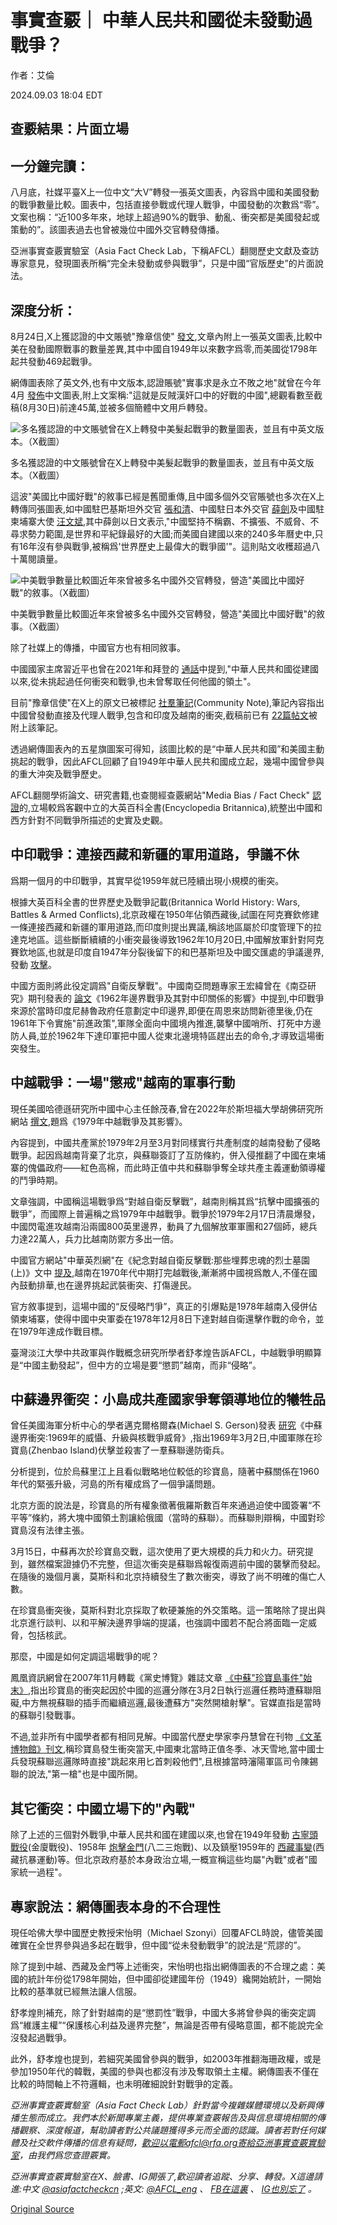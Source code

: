 # 事實查覈｜ 中華人民共和國從未發動過戰爭？

作者：艾倫

2024.09.03 18:04 EDT

## 查覈結果：片面立場

## 一分鐘完讀：

八月底，社媒平臺X上一位中文“大V”轉發一張英文圖表，內容爲中國和美國發動的戰爭數量比較。圖表中，包括直接參戰或代理人戰爭，中國發動的次數爲“零”。文案也稱：“近100多年來，地球上超過90%的戰爭、動亂、衝突都是美國發起或策動的”。該圖表過去也曾被幾位中國外交官轉發傳播。

亞洲事實查覈實驗室（Asia Fact Check Lab，下稱AFCL）翻閱歷史文獻及查訪專家意見，發現圖表所稱“完全未發動或參與戰爭”，只是中國“官版歷史”的片面說法。

## 深度分析：

8月24日,X上獲認證的中文賬號"豫章信使" [發文](https://x.com/Snofy8/status/1827132907351372002),文章內附上一張英文圖表,比較中美在發動國際戰事的數量差異,其中中國自1949年以來數字爲零,而美國從1798年起共發動469起戰爭。

網傳圖表除了英文外,也有中文版本,認證賬號"實事求是永立不敗之地"就曾在今年4月 [發佈](https://x.com/Whatis7777777/status/1776401993743090021)中文圖表,附上文案稱:"這就是反賊漢奸口中的好戰的中國",總觀看數至截稿(8月30日)前達45萬,並被多個簡體中文用戶轉發。

![多名獲認證的中文賬號曾在X上轉發中美髮起戰爭的數量圖表，並且有中英文版本。（X截圖）](images/Q2RFQKV3B2ELF6ARLQWZE354GM.jpg)

多名獲認證的中文賬號曾在X上轉發中美髮起戰爭的數量圖表，並且有中英文版本。（X截圖）

這波"美國比中國好戰"的敘事已經是舊聞重傳,且中國多個外交官賬號也多次在X上轉傳同張圖表,如中國駐巴基斯坦外交官 [張和清](https://x.com/zhang_heqing/status/1590255947012018176)、中國駐日本外交官 [薛劍](https://x.com/xuejianosaka/status/1623324863103647744)及中國駐柬埔寨大使 [汪文斌](https://www.facebook.com/photo/?fbid=538168218123497&set=a.395332982407022),其中薛劍以日文表示,"中國堅持不稱霸、不擴張、不威脅、不尋求勢力範圍,是世界和平紀錄最好的大國;而美國自建國以來的240多年曆史中,只有16年沒有參與戰爭,被稱爲'世界歷史上最偉大的戰爭國'"。這則貼文收穫超過八十萬閱讀量。

![中美戰爭數量比較圖近年來曾被多名中國外交官轉發，營造"美國比中國好戰"的敘事。（X截圖）](images/MRU6YLKDETADM7BISWV7YVJOXA.jpg)

中美戰爭數量比較圖近年來曾被多名中國外交官轉發，營造"美國比中國好戰"的敘事。（X截圖）

除了社媒上的傳播，中國官方也有相同敘事。

中國國家主席習近平也曾在2021年和拜登的 [通話](https://www.euractiv.com/section/politics/short_news/did-china-really-never-start-a-single-war-or-conflict/)中提到,"中華人民共和國從建國以來,從未挑起過任何衝突和戰爭,也未曾奪取任何他國的領土"。

目前"豫章信使"在X上的原文已被標記 [社羣筆記](https://x.com/i/birdwatch/n/1826628817534025922)(Community Note),筆記內容指出中國曾發動直接及代理人戰爭,包含和印度及越南的衝突,截稿前已有 [22篇帖文](https://x.com/i/communitynotes/m/1826628817534025922)被附上該筆記。

透過網傳圖表內的五星旗圖案可得知，該圖比較的是“中華人民共和國”和美國主動挑起的戰爭，因此AFCL回顧了自1949年中華人民共和國成立起，幾場中國曾參與的重大沖突及戰爭歷史。

AFCL翻閱學術論文、研究書籍,也查閱經查覈網站"Media Bias / Fact Check" [認證](https://mediabiasfactcheck.com/encyclopedia-britannica/)的,立場較爲客觀中立的大英百科全書(Encyclopedia Britannica),統整出中國和西方針對不同戰爭所描述的史實及史觀。

## 中印戰爭：連接西藏和新疆的軍用道路，爭議不休

爲期一個月的中印戰爭，其實早從1959年就已陸續出現小規模的衝突。

根據大英百科全書的世界歷史及戰爭記載(Britannica World History: Wars, Battles & Armed Conflicts),北京政權在1950年佔領西藏後,試圖在阿克賽欽修建一條連接西藏和新疆的軍用道路,而印度則提出異議,稱該地區屬於印度管理下的拉達克地區。這些斷斷續續的小衝突最後導致1962年10月20日,中國解放軍針對阿克賽欽地區,也就是印度自1947年分裂後留下的和巴基斯坦及中國交匯處的爭議邊界,發動 [攻擊](https://www.britannica.com/topic/Sino-Indian-War)。

中國方面則將此役定調爲"自衛反擊戰"。中國南亞問題專家王宏緯曾在《南亞研究》期刊發表的 [論文](https://www.zxls.com/UploadFiles/2021/6/1962%E5%B9%B4%E8%BE%B9%E7%95%8C%E6%88%98%E4%BA%89%E5%8F%8A%E5%85%B6%E5%AF%B9%E4%B8%AD%E5%8D%B0%E5%85%B3%E7%B3%BB%E7%9A%84%E5%BD%B1%E5%93%8D_%E7%8E%8B%E5%AE%8F%E7%BA%AC_20216285830.pdf)《1962年邊界戰爭及其對中印關係的影響》中提到,中印戰爭來源於當時印度尼赫魯政府任意劃定中印邊界,即便在周恩來訪問新德里後,仍在1961年下令實施"前進政策",軍隊全面向中國境內推進,襲擊中國哨所、打死中方邊防人員,並於1962年下達印軍把中國人從東北邊境特區趕出去的命令,才導致這場衝突發生。

## 中越戰爭：一場"懲戒"越南的軍事行動

現任美國哈德遜研究所中國中心主任餘茂春,曾在2022年於斯坦福大學胡佛研究所網站 [撰文](https://www.hoover.org/research/1979-sino-vietnamese-war-and-its-consequences),題爲《1979年中越戰爭及其影響》。

內容提到，中國共產黨於1979年2月至3月對同樣實行共產制度的越南發動了侵略戰爭。起因爲越南背棄了北京，與蘇聯簽訂了互防條約，併入侵推翻了中國在柬埔寨的傀儡政府——紅色高棉，而此時正值中共和蘇聯爭奪全球共產主義運動領導權的鬥爭時期。

文章強調，中國稱這場戰爭爲“對越自衛反擊戰”，越南則稱其爲“抗擊中國擴張的戰爭”，而國際上普遍稱之爲1979年中越戰爭。戰爭於1979年2月17日清晨爆發，中國閃電進攻越南沿兩國800英里邊界，動員了九個解放軍軍團和27個師，總兵力達22萬人，兵力比越南防禦方多出一倍。

中國官方網站"中華英烈網"在《紀念對越自衛反擊戰:那些埋葬忠魂的烈士墓園(上)》文中 [提及](http://www.chinamartyrs.gov.cn/x_xwzx/zhzx/202102/t20210218_45060.html),越南在1970年代中期打完越戰後,漸漸將中國視爲敵人,不僅在國內鼓動排華,也在邊界挑起武裝衝突、打傷邊民。

官方敘事提到，這場中國的“反侵略鬥爭”，真正的引爆點是1978年越南入侵併佔領柬埔寨，使得中國中央軍委在1978年12月8日下達對越自衛還擊作戰的命令，並在1979年達成作戰目標。

臺灣淡江大學中共政軍與作戰概念研究所學者舒孝煌告訴AFCL，中越戰爭明顯算是“中國主動發起”，但中方的立場是要“懲罰”越南，而非“侵略”。

## 中蘇邊界衝突：小島成共產國家爭奪領導地位的犧牲品

曾任美國海軍分析中心的學者邁克爾格爾森(Michael S. Gerson)發表 [研究](https://www.cna.org/archive/CNA_Files/pdf/d0022974.a2.pdf)《中蘇邊界衝突:1969年的威懾、升級與核戰爭威脅》,指出1969年3月2日,中國軍隊在珍寶島(Zhenbao Island)伏擊並殺害了一羣蘇聯邊防衛兵。

分析提到，位於烏蘇里江上且看似戰略地位較低的珍寶島，隨著中蘇關係在1960年代的緊張升級，河島的所有權成爲了一個爭議問題。

北京方面的說法是，珍寶島的所有權象徵著俄羅斯數百年來通過迫使中國簽署“不平等”條約，將大塊中國領土割讓給俄國（當時的蘇聯）。而蘇聯則辯稱，中國對珍寶島沒有法律主張。

3月15日，中蘇再次於珍寶島交戰，這次使用了更大規模的兵力和火力。研究提到，雖然檔案證據仍不完整，但這次衝突是蘇聯爲報復兩週前中國的襲擊而發起。在隨後的幾個月裏，莫斯科和北京持續發生了數次衝突，導致了尚不明確的傷亡人數。

在珍寶島衝突後，莫斯科對北京採取了軟硬兼施的外交策略。這一策略除了提出與北京進行談判、以和平解決邊界爭端的提議，也強調中國若不配合將面臨一定威脅，包括核武。

那麼，中國是如何定調這場戰爭的呢？

鳳凰資訊網曾在2007年11月轉載《黨史博覽》雜誌文章 [《中蘇"珍寶島事件"始末》](https://news.ifeng.com/history/2/200711/1121_336_305551.shtml),指出珍寶島的衝突起因於中國的巡邏分隊在3月2日執行巡邏任務時遭蘇聯阻礙,中方無視蘇聯的插手而繼續巡邏,最後遭蘇方"突然開槍射擊"。官媒直指是當時的蘇聯引發戰事。

不過,並非所有中國學者都有相同見解。中國當代歷史學家李丹慧曾在刊物 [《文革博物館》刊文](http://www.cnd.org/cr/ZK10/cr592.gb.html),稱珍寶島發生衝突當天,中國東北當時正值冬季、冰天雪地,當中國士兵發現蘇聯巡邏隊時直接"跳起來用匕首刺殺他們",且根據當時瀋陽軍區司令陳錫聯的說法,"第一槍"也是中國所開。

## 其它衝突：中國立場下的"內戰"

除了上述的三個對外戰爭,中華人民共和國在建國以來,也曾在1949年發動 [古寧頭戰役](https://www.cma.edu.tw/uploads/5dcd306d-5fd5-4e7e-ac6b-269ab16e5573-7.%E5%BC%B5%E9%8A%98%E5%85%A8-1949%E5%B9%B4%E5%85%B1%E8%BB%8D%E9%87%91%E9%96%80%E7%99%BB%E9%99%B8%E6%88%B0%E4%B9%8B%E7%A0%94%E7%A9%B6-%E5%85%A8%E6%96%87.pdf)(金廈戰役)、1958年 [炮擊金門](https://books.google.com.tw/books?hl=en&lr=&id=2kwCEAAAQBAJ&oi=fnd&pg=PA75&dq=%E5%85%AB%E4%BA%8C%E4%B8%89%E7%82%AE%E6%88%B0&ots=pL0My8ghfe&sig=zfUy5l4monxvl5cqb61ZJGXn0Y8&redir_esc=y#v=onepage&q&f=false)(八二三炮戰)、以及鎮壓1959年的 [西藏事變](https://direct.mit.edu/jcws/article-abstract/8/3/54/12800/The-Tibetan-Rebellion-of-1959-and-China-s-Changing)(西藏抗暴運動)等。但北京政府基於本身政治立場,一概宣稱這些均屬"內戰"或者"國家統一過程"。

## 專家說法：網傳圖表本身的不合理性

現任哈佛大學中國歷史教授宋怡明（Michael Szonyi）回覆AFCL時說，儘管美國確實在全世界參與過多起在戰爭，但中國“從未發動戰爭”的說法是“荒謬的”。

除了提到中越、西藏及金門等上述衝突，宋怡明也指出網傳圖表的不合理之處：美國的統計年份從1798年開始，但中國卻從建國年份（1949）纔開始統計，一開始比較的基準就已經無法讓人信服。

舒孝煌則補充，除了針對越南的是“懲罰性”戰爭，中國大多將曾參與的衝突定調爲“維護主權”“保護核心利益及邊界完整”，無論是否帶有侵略意圖，都不能說完全沒發起過戰爭。

此外，舒孝煌也提到，若細究美國曾參與的戰爭，如2003年推翻海珊政權，或是參加1950年代的韓戰，美國的參與也都沒有涉及奪取領土主權。網傳圖表不僅在比較的時間軸上不符邏輯，也未明確細說針對戰爭的定義。

*亞洲事實查覈實驗室（Asia Fact Check Lab）針對當今複雜媒體環境以及新興傳播生態而成立。我們本於新聞專業主義，提供專業查覈報告及與信息環境相關的傳播觀察、深度報道，幫助讀者對公共議題獲得多元而全面的認識。讀者若對任何媒體及社交軟件傳播的信息有疑問，歡迎以電郵afcl@rfa.org寄給亞洲事實查覈實驗室，由我們爲您查證覈實。*

*亞洲事實查覈實驗室在X、臉書、IG開張了,歡迎讀者追蹤、分享、轉發。X這邊請進:中文*  [*@asiafactcheckcn*](https://twitter.com/asiafactcheckcn)  *;英文:*  [*@AFCL\_eng*](https://twitter.com/AFCL_eng)  *、*  [*FB在這裏*](https://www.facebook.com/asiafactchecklabcn)  *、*  [*IG也別忘了*](https://www.instagram.com/asiafactchecklab/)  *。*



[Original Source](https://www.rfa.org/mandarin/shishi-hecha/hc-china-never-starts-war-fact-check-09032024175618.html)
